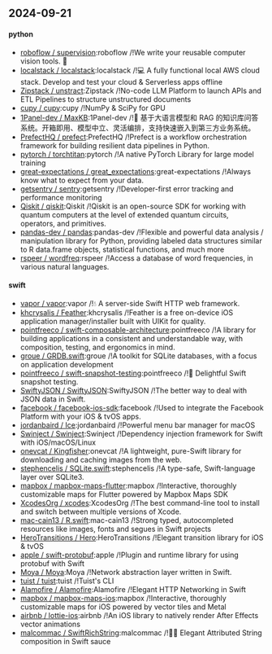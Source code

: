## 2024-09-21

#### python
* [roboflow / supervision](https://github.com/roboflow/supervision):roboflow /!We write your reusable computer vision tools. 💜
* [localstack / localstack](https://github.com/localstack/localstack):localstack /!💻 A fully functional local AWS cloud stack. Develop and test your cloud & Serverless apps offline
* [Zipstack / unstract](https://github.com/Zipstack/unstract):Zipstack /!No-code LLM Platform to launch APIs and ETL Pipelines to structure unstructured documents
* [cupy / cupy](https://github.com/cupy/cupy):cupy /!NumPy & SciPy for GPU
* [1Panel-dev / MaxKB](https://github.com/1Panel-dev/MaxKB):1Panel-dev /!🚀 基于大语言模型和 RAG 的知识库问答系统。开箱即用、模型中立、灵活编排，支持快速嵌入到第三方业务系统。
* [PrefectHQ / prefect](https://github.com/PrefectHQ/prefect):PrefectHQ /!Prefect is a workflow orchestration framework for building resilient data pipelines in Python.
* [pytorch / torchtitan](https://github.com/pytorch/torchtitan):pytorch /!A native PyTorch Library for large model training
* [great-expectations / great_expectations](https://github.com/great-expectations/great_expectations):great-expectations /!Always know what to expect from your data.
* [getsentry / sentry](https://github.com/getsentry/sentry):getsentry /!Developer-first error tracking and performance monitoring
* [Qiskit / qiskit](https://github.com/Qiskit/qiskit):Qiskit /!Qiskit is an open-source SDK for working with quantum computers at the level of extended quantum circuits, operators, and primitives.
* [pandas-dev / pandas](https://github.com/pandas-dev/pandas):pandas-dev /!Flexible and powerful data analysis / manipulation library for Python, providing labeled data structures similar to R data.frame objects, statistical functions, and much more
* [rspeer / wordfreq](https://github.com/rspeer/wordfreq):rspeer /!Access a database of word frequencies, in various natural languages.

#### swift
* [vapor / vapor](https://github.com/vapor/vapor):vapor /!💧 A server-side Swift HTTP web framework.
* [khcrysalis / Feather](https://github.com/khcrysalis/Feather):khcrysalis /!Feather is a free on-device iOS application manager/installer built with UIKit for quality.
* [pointfreeco / swift-composable-architecture](https://github.com/pointfreeco/swift-composable-architecture):pointfreeco /!A library for building applications in a consistent and understandable way, with composition, testing, and ergonomics in mind.
* [groue / GRDB.swift](https://github.com/groue/GRDB.swift):groue /!A toolkit for SQLite databases, with a focus on application development
* [pointfreeco / swift-snapshot-testing](https://github.com/pointfreeco/swift-snapshot-testing):pointfreeco /!📸 Delightful Swift snapshot testing.
* [SwiftyJSON / SwiftyJSON](https://github.com/SwiftyJSON/SwiftyJSON):SwiftyJSON /!The better way to deal with JSON data in Swift.
* [facebook / facebook-ios-sdk](https://github.com/facebook/facebook-ios-sdk):facebook /!Used to integrate the Facebook Platform with your iOS & tvOS apps.
* [jordanbaird / Ice](https://github.com/jordanbaird/Ice):jordanbaird /!Powerful menu bar manager for macOS
* [Swinject / Swinject](https://github.com/Swinject/Swinject):Swinject /!Dependency injection framework for Swift with iOS/macOS/Linux
* [onevcat / Kingfisher](https://github.com/onevcat/Kingfisher):onevcat /!A lightweight, pure-Swift library for downloading and caching images from the web.
* [stephencelis / SQLite.swift](https://github.com/stephencelis/SQLite.swift):stephencelis /!A type-safe, Swift-language layer over SQLite3.
* [mapbox / mapbox-maps-flutter](https://github.com/mapbox/mapbox-maps-flutter):mapbox /!Interactive, thoroughly customizable maps for Flutter powered by Mapbox Maps SDK
* [XcodesOrg / xcodes](https://github.com/XcodesOrg/xcodes):XcodesOrg /!The best command-line tool to install and switch between multiple versions of Xcode.
* [mac-cain13 / R.swift](https://github.com/mac-cain13/R.swift):mac-cain13 /!Strong typed, autocompleted resources like images, fonts and segues in Swift projects
* [HeroTransitions / Hero](https://github.com/HeroTransitions/Hero):HeroTransitions /!Elegant transition library for iOS & tvOS
* [apple / swift-protobuf](https://github.com/apple/swift-protobuf):apple /!Plugin and runtime library for using protobuf with Swift
* [Moya / Moya](https://github.com/Moya/Moya):Moya /!Network abstraction layer written in Swift.
* [tuist / tuist](https://github.com/tuist/tuist):tuist /!Tuist's CLI
* [Alamofire / Alamofire](https://github.com/Alamofire/Alamofire):Alamofire /!Elegant HTTP Networking in Swift
* [mapbox / mapbox-maps-ios](https://github.com/mapbox/mapbox-maps-ios):mapbox /!Interactive, thoroughly customizable maps for iOS powered by vector tiles and Metal
* [airbnb / lottie-ios](https://github.com/airbnb/lottie-ios):airbnb /!An iOS library to natively render After Effects vector animations
* [malcommac / SwiftRichString](https://github.com/malcommac/SwiftRichString):malcommac /!👩‍🎨 Elegant Attributed String composition in Swift sauce
